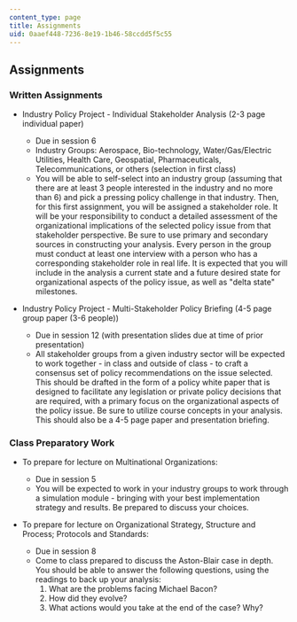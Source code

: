 ```yaml
---
content_type: page
title: Assignments
uid: 0aaef448-7236-8e19-1b46-58ccdd5f5c55
---
```


Assignments
-----------

### Written Assignments

*   Industry Policy Project - Individual Stakeholder Analysis (2-3 page individual paper)
    *   Due in session 6
    *   Industry Groups: Aerospace, Bio-technology, Water/Gas/Electric Utilities, Health Care, Geospatial, Pharmaceuticals, Telecommunications, or others (selection in first class)
    *   You will be able to self-select into an industry group (assuming that there are at least 3 people interested in the industry and no more than 6) and pick a pressing policy challenge in that industry. Then, for this first assignment, you will be assigned a stakeholder role. It will be your responsibility to conduct a detailed assessment of the organizational implications of the selected policy issue from that stakeholder perspective. Be sure to use primary and secondary sources in constructing your analysis. Every person in the group must conduct at least one interview with a person who has a corresponding stakeholder role in real life. It is expected that you will include in the analysis a current state and a future desired state for organizational aspects of the policy issue, as well as "delta state" milestones.
  
*   Industry Policy Project - Multi-Stakeholder Policy Briefing (4-5 page group paper (3-6 people))
    *   Due in session 12 (with presentation slides due at time of prior presentation)
    *   All stakeholder groups from a given industry sector will be expected to work together - in class and outside of class - to craft a consensus set of policy recommendations on the issue selected. This should be drafted in the form of a policy white paper that is designed to facilitate any legislation or private policy decisions that are required, with a primary focus on the organizational aspects of the policy issue. Be sure to utilize course concepts in your analysis. This should also be a 4-5 page paper and presentation briefing.

### Class Preparatory Work

*   To prepare for lecture on Multinational Organizations:
    *   Due in session 5
    *   You will be expected to work in your industry groups to work through a simulation module - bringing with your best implementation strategy and results. Be prepared to discuss your choices.
  
*   To prepare for lecture on Organizational Strategy, Structure and Process; Protocols and Standards:
    *   Due in session 8
    *   Come to class prepared to discuss the Aston-Blair case in depth. You should be able to answer the following questions, using the readings to back up your analysis:  
        1) What are the problems facing Michael Bacon?  
        2) How did they evolve?  
        3) What actions would you take at the end of the case? Why?